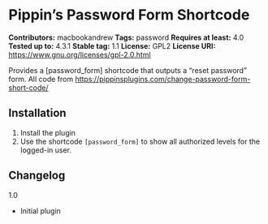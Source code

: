 # Pippin’s Password Form Shortcode #
**Contributors:** macbookandrew
**Tags:** password
**Requires at least:** 4.0
**Tested up to:** 4.3.1
**Stable tag:** 1.1
**License:** GPL2
**License URI:** https://www.gnu.org/licenses/gpl-2.0.html

Provides a [password_form] shortcode that outputs a “reset password” form. All code from https://pippinsplugins.com/change-password-form-short-code/

## Installation ##
1. Install the plugin
2. Use the shortcode `[password_form]` to show all authorized levels for the logged-in user.

## Changelog ##
1.0
- Initial plugin
